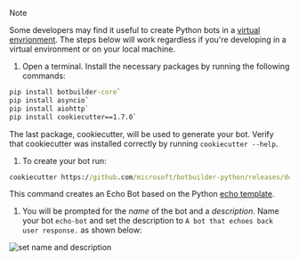 <!-- Include under ## Create a bot H2 header -->

>[!NOTE]
>
> Some developers may find it useful to create Python bots in a [virtual envrionment](https://docs.python.org/3/library/venv.html). The steps below will work regardless if you're developing in a virtual environment or on your local machine.


1. Open a terminal. Install the necessary packages by running the following commands:

```cmd
pip install botbuilder-core`
pip install asyncio`
pip install aiohttp`
pip install cookiecutter==1.7.0`
```

The last package, cookiecutter, will be used to generate your bot. Verify that cookiecutter was installed correctly by running `cookiecutter --help`.

1. To create your bot run:

```cmd
cookiecutter https://github.com/microsoft/botbuilder-python/releases/download/Templates/echo.zip
```

This command creates an Echo Bot based on the Python [echo template](https://github.com/microsoft/BotBuilder-Samples/tree/master/generators/python/app/templates/echo).

1. You will be prompted for the *name* of the bot and a *description*. Name your bot `echo-bot` and set the description to `A bot that echoes back user response.` as shown below:

![set name and description](../../../media/python/quickstart/set-name-description.png)
